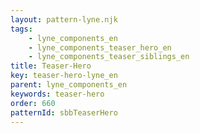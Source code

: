 ```yaml
---
layout: pattern-lyne.njk
tags: 
    - lyne_components_en
    - lyne_components_teaser_hero_en
    - lyne_components_teaser_siblings_en
title: Teaser-Hero
key: teaser-hero-lyne_en
parent: lyne_components_en
keywords: teaser-hero
order: 660
patternId: sbbTeaserHero
---
```

